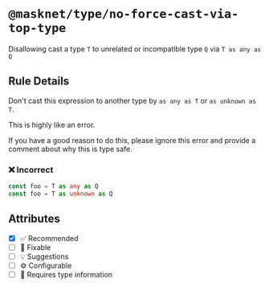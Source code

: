 <!-- begin title -->

# `@masknet/type/no-force-cast-via-top-type`

Disallowing cast a type `T` to unrelated or incompatible type `Q` via `T as any as Q`

<!-- end title -->

## Rule Details

Don't cast this expression to another type by `as any as T` or `as unknown as T`.

This is highly like an error.

If you have a good reason to do this, please ignore this error and provide a comment about why this is type safe.

### :x: Incorrect

```ts
const foo = T as any as Q
const foo = T as unknown as Q
```

## Attributes

<!-- begin attributes -->

- [x] :white_check_mark: Recommended
- [ ] :wrench: Fixable
- [ ] :bulb: Suggestions
- [ ] :gear: Configurable
- [ ] :thought_balloon: Requires type information

<!-- end attributes -->
